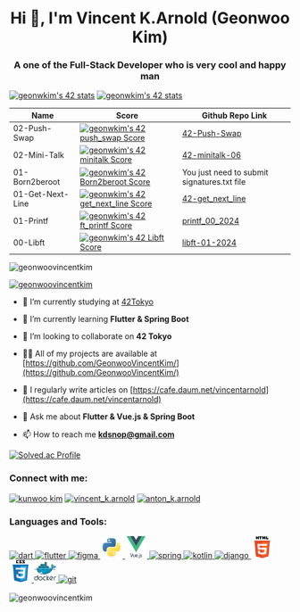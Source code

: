 <h1 align="center">Hi 👋, I'm Vincent K.Arnold (Geonwoo Kim)</h1>
<h3 align="center">A one of the Full-Stack Developer who is very cool and happy man</h3>

[![geonwkim's 42 stats](https://badge42.coday.fr/api/v2/clxybufnz356001p44qyugxf0/stats?cursusId=21&coalitionId=310)](https://github.com/Coday-meric/badge42)
[![geonwkim's 42 stats](https://badge42.coday.fr/api/v2/clxybufnz356001p44qyugxf0/stats?cursusId=9&coalitionId=61)](https://github.com/Coday-meric/badge42)

 Name  | Score | Github Repo Link |
| ------------- | ------------- | ------------- |
| 02-Push-Swap  | [![geonwkim's 42 push_swap Score](https://badge42.coday.fr/api/v2/clxybufnz356001p44qyugxf0/project/3666431)](https://github.com/Coday-meric/badge42)  | [42-Push-Swap](https://github.com/GeonwooVincentKim/42-Push-Swap)  |
| 02-Mini-Talk  | [![geonwkim's 42 minitalk Score](https://badge42.coday.fr/api/v2/clxybufnz356001p44qyugxf0/project/3665857)](https://github.com/Coday-meric/badge42)  | [42-minitalk-06](https://github.com/GeonwooVincentKim/42-minitalk-06)  |
| 01-Born2beroot  | [![geonwkim's 42 Born2beroot Score](https://badge42.coday.fr/api/v2/clxybufnz356001p44qyugxf0/project/3651111)](https://github.com/Coday-meric/badge42)  | You just need to submit signatures.txt file  |
| 01-Get-Next-Line  | [![geonwkim's 42 get_next_line Score](https://badge42.coday.fr/api/v2/clxybufnz356001p44qyugxf0/project/3651089)](https://github.com/Coday-meric/badge42)  | [42-get_next_line](https://github.com/GeonwooVincentKim/42-get_next_line)  |
| 01-Printf  | [![geonwkim's 42 ft_printf Score](https://badge42.coday.fr/api/v2/clxybufnz356001p44qyugxf0/project/3651093)](https://github.com/Coday-meric/badge42) | [printf_00_2024](https://github.com/GeonwooVincentKim/printf_00_2024)  |
| 00-Libft  | [![geonwkim's 42 Libft Score](https://badge42.coday.fr/api/v2/clxybufnz356001p44qyugxf0/project/3638330)](https://github.com/Coday-meric/badge42) | [libft-01-2024](https://github.com/GeonwooVincentKim/libft-01-2024)  |

<p align="left"> <img src="https://komarev.com/ghpvc/?username=geonwoovincentkim&label=Profile%20views&color=0e75b6&style=flat" alt="geonwoovincentkim" /> </p>

<p align="left"> <a href="https://github.com/ryo-ma/github-profile-trophy"><img src="https://github-profile-trophy.vercel.app/?username=geonwoovincentkim" alt="geonwoovincentkim" /></a> </p>

- 🔭 I’m currently studying at [42Tokyo](https://42tokyo.jp/)

- 🌱 I’m currently learning **Flutter & Spring Boot**

- 👯 I’m looking to collaborate on **42 Tokyo**

- 👨‍💻 All of my projects are available at [https://github.com/GeonwooVincentKim/](https://github.com/GeonwooVincentKim/)

- 📝 I regularly write articles on [https://cafe.daum.net/vincentarnold](https://cafe.daum.net/vincentarnold)

- 💬 Ask me about **Flutter & Vue.js & Spring Boot**

- 📫 How to reach me **kdsnop@gmail.com**

[![Solved.ac Profile](http://mazassumnida.wtf/api/generate_badge?boj=kdsnop)](https://solved.ac/kdsnop)

<h3 align="left">Connect with me:</h3>
<p align="left">
<a href="https://linkedin.com/in/kunwoo kim" target="blank"><img align="center" src="https://raw.githubusercontent.com/rahuldkjain/github-profile-readme-generator/master/src/images/icons/Social/linked-in-alt.svg" alt="kunwoo kim" height="30" width="40" /></a>
<a href="https://fb.com/vincent_k.arnold" target="blank"><img align="center" src="https://raw.githubusercontent.com/rahuldkjain/github-profile-readme-generator/master/src/images/icons/Social/facebook.svg" alt="vincent_k.arnold" height="30" width="40" /></a>
<a href="https://instagram.com/anton_k.arnold" target="blank"><img align="center" src="https://raw.githubusercontent.com/rahuldkjain/github-profile-readme-generator/master/src/images/icons/Social/instagram.svg" alt="anton_k.arnold" height="30" width="40" /></a>
</p>

<h3 align="left">Languages and Tools:</h3>
<p align="left"> <a href="https://dart.dev" target="_blank" rel="noreferrer"> <img src="https://www.vectorlogo.zone/logos/dartlang/dartlang-icon.svg" alt="dart" width="40" height="40"/> </a><a href="https://flutter.dev" target="_blank" rel="noreferrer"> <img src="https://www.vectorlogo.zone/logos/flutterio/flutterio-icon.svg" alt="flutter" width="40" height="40"/> </a><a href="https://www.figma.com/" target="_blank" rel="noreferrer"> <img src="https://www.vectorlogo.zone/logos/figma/figma-icon.svg" alt="figma" width="40" height="40"/> </a><a href="https://www.python.org" target="_blank" rel="noreferrer"> <img src="https://raw.githubusercontent.com/devicons/devicon/master/icons/python/python-original.svg" alt="python" width="40" height="40"/> </a><a href="https://vuejs.org/" target="_blank" rel="noreferrer"> <img src="https://raw.githubusercontent.com/devicons/devicon/master/icons/vuejs/vuejs-original-wordmark.svg" alt="vuejs" width="40" height="40"/> </a><a href="https://spring.io/" target="_blank" rel="noreferrer"> <img src="https://www.vectorlogo.zone/logos/springio/springio-icon.svg" alt="spring" width="40" height="40"/> </a><a href="https://kotlinlang.org" target="_blank" rel="noreferrer"> <img src="https://www.vectorlogo.zone/logos/kotlinlang/kotlinlang-icon.svg" alt="kotlin" width="40" height="40"/> </a><a href="https://www.djangoproject.com/" target="_blank" rel="noreferrer"> <img src="https://cdn.worldvectorlogo.com/logos/django.svg" alt="django" width="40" height="40"/> </a><a href="https://www.w3.org/html/" target="_blank" rel="noreferrer"> <img src="https://raw.githubusercontent.com/devicons/devicon/master/icons/html5/html5-original-wordmark.svg" alt="html5" width="40" height="40"/> </a><a href="https://www.w3schools.com/css/" target="_blank" rel="noreferrer"> <img src="https://raw.githubusercontent.com/devicons/devicon/master/icons/css3/css3-original-wordmark.svg" alt="css3" width="40" height="40"/> </a>  <a href="https://www.docker.com/" target="_blank" rel="noreferrer"> <img src="https://raw.githubusercontent.com/devicons/devicon/master/icons/docker/docker-original-wordmark.svg" alt="docker" width="40" height="40"/> </a> <a href="https://git-scm.com/" target="_blank" rel="noreferrer"> <img src="https://www.vectorlogo.zone/logos/git-scm/git-scm-icon.svg" alt="git" width="40" height="40"/> </a> </p>

<p><img align="center" src="https://github-readme-streak-stats.herokuapp.com/?user=geonwoovincentkim&" alt="geonwoovincentkim" /></p>
